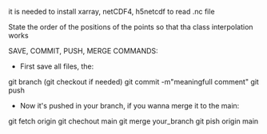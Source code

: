 it is needed to install xarray, netCDF4, h5netcdf to read .nc file

State the order of the positions of the points so that tha class interpolation works

SAVE, COMMIT, PUSH, MERGE COMMANDS:

- First save all files, the:

git branch
(git checkout if needed)
git commit -m"meaningfull comment"
git push

- Now it's pushed in your branch, if you wanna merge it to the main:

git fetch origin
git chechout main
git merge your_branch
git pish origin main

